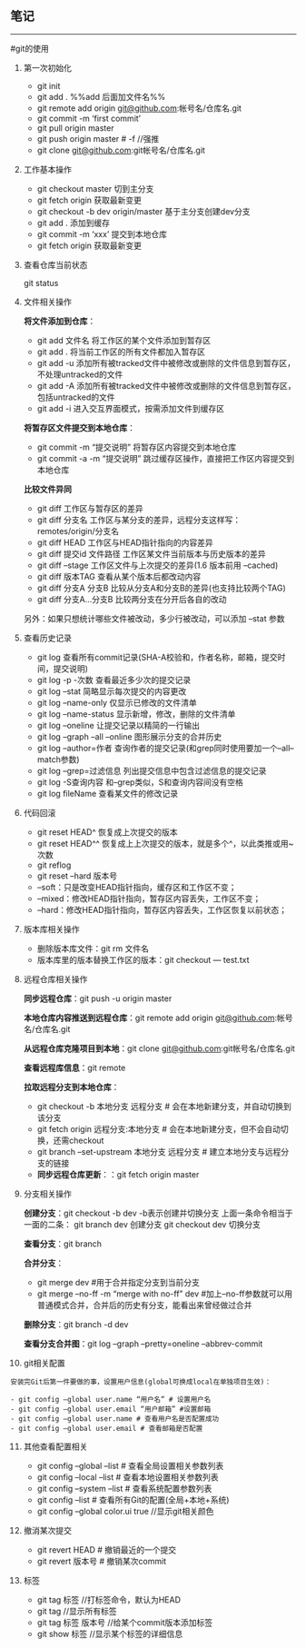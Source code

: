 ## 笔记

---

#git的使用

1. 第一次初始化
   - git init  
   - git add .    %%add 后面加文件名%%
   - git remote add origin git@github.com:帐号名/仓库名.git
   - git commit -m ‘first commit’
   - git pull origin master
   - git push origin master # -f  //强推
   - git clone git@github.com:git帐号名/仓库名.git



2. 工作基本操作
   - git checkout master 切到主分支
   - git fetch origin 获取最新变更
   - git checkout -b dev origin/master 基于主分支创建dev分支
   - git add . 添加到缓存
   - git commit -m ‘xxx’ 提交到本地仓库
   - git fetch origin 获取最新变更



3. 查看仓库当前状态

   git status

4. 文件相关操作

   **将文件添加到仓库**：

   - git add 文件名 将工作区的某个文件添加到暂存区
   - git add . 将当前工作区的所有文件都加入暂存区
   - git add -u 添加所有被tracked文件中被修改或删除的文件信息到暂存区，不处理untracked的文件
   - git add -A 添加所有被tracked文件中被修改或删除的文件信息到暂存区，包括untracked的文件
   - git add -i 进入交互界面模式，按需添加文件到缓存区

   **将暂存区文件提交到本地仓库**：

   - git commit -m “提交说明” 将暂存区内容提交到本地仓库
   - git commit -a -m “提交说明” 跳过缓存区操作，直接把工作区内容提交到本地仓库

   **比较文件异同**

   - git diff 工作区与暂存区的差异
   - git diff 分支名 工作区与某分支的差异，远程分支这样写：remotes/origin/分支名
   - git diff HEAD 工作区与HEAD指针指向的内容差异
   - git diff 提交id 文件路径 工作区某文件当前版本与历史版本的差异
   - git diff –stage 工作区文件与上次提交的差异(1.6 版本前用 –cached)
   - git diff 版本TAG 查看从某个版本后都改动内容
   - git diff 分支A 分支B 比较从分支A和分支B的差异(也支持比较两个TAG)
   - git diff 分支A…分支B 比较两分支在分开后各自的改动

   另外：如果只想统计哪些文件被改动，多少行被改动，可以添加 –stat 参数

5. 查看历史记录

   - git log 查看所有commit记录(SHA-A校验和，作者名称，邮箱，提交时间，提交说明)
   - git log -p -次数 查看最近多少次的提交记录
   - git log –stat 简略显示每次提交的内容更改
   - git log –name-only 仅显示已修改的文件清单
   - git log –name-status 显示新增，修改，删除的文件清单
   - git log –oneline 让提交记录以精简的一行输出
   - git log –graph –all –online 图形展示分支的合并历史
   - git log –author=作者 查询作者的提交记录(和grep同时使用要加一个–all–match参数)
   - git log –grep=过滤信息 列出提交信息中包含过滤信息的提交记录
   - git log -S查询内容 和–grep类似，S和查询内容间没有空格
   - git log fileName 查看某文件的修改记录

   

6. 代码回滚

   - git reset HEAD^ 恢复成上次提交的版本
   - git reset HEAD^^ 恢复成上上次提交的版本，就是多个^，以此类推或用~次数
   - git reflog
   - git reset –hard 版本号
   - –soft：只是改变HEAD指针指向，缓存区和工作区不变；
   - –mixed：修改HEAD指针指向，暂存区内容丢失，工作区不变；
   - –hard：修改HEAD指针指向，暂存区内容丢失，工作区恢复以前状态；

   

7. 版本库相关操作

   - 删除版本库文件：git rm 文件名
   - 版本库里的版本替换工作区的版本：git checkout — test.txt

8. 远程仓库相关操作

   **同步远程仓库**：git push -u origin master

   **本地仓库内容推送到远程仓库**：git remote add origin git@github.com:帐号名/仓库名.git

   **从远程仓库克隆项目到本地**：git clone git@github.com:git帐号名/仓库名.git

   **查看远程库信息**：git remote

   **拉取远程分支到本地仓库**：

   - git checkout -b 本地分支 远程分支 # 会在本地新建分支，并自动切换到该分支
   - git fetch origin 远程分支:本地分支 # 会在本地新建分支，但不会自动切换，还需checkout
   - git branch –set-upstream 本地分支 远程分支 # 建立本地分支与远程分支的链接
   - **同步远程仓库更新**：：git fetch origin master

9. 分支相关操作

   **创建分支**：git checkout -b dev  -b表示创建并切换分支
   上面一条命令相当于一面的二条：
   git branch dev  创建分支
   git checkout dev  切换分支

   **查看分支**：git branch

   **合并分支**：

   - git merge dev #用于合并指定分支到当前分支
   - git merge –no-ff -m “merge with no-ff” dev #加上–no-ff参数就可以用普通模式合并，合并后的历史有分支，能看出来曾经做过合并

   **删除分支**：git branch -d dev

   **查看分支合并图**：git log –graph –pretty=oneline –abbrev-commit

10.  git相关配置

    安装完Git后第一件要做的事，设置用户信息(global可换成local在单独项目生效)：

    - git config –global user.name “用户名” # 设置用户名
    - git config –global user.email “用户邮箱” #设置邮箱
    - git config –global user.name # 查看用户名是否配置成功
    - git config –global user.email # 查看邮箱是否配置

11. 其他查看配置相关

    - git config –global –list # 查看全局设置相关参数列表
    - git config –local –list # 查看本地设置相关参数列表
    - git config –system –list # 查看系统配置参数列表
    - git config –list # 查看所有Git的配置(全局+本地+系统)
    - git config –global color.ui true //显示git相关颜色

12. 撤消某次提交

    - git revert HEAD # 撤销最近的一个提交
    - git revert 版本号 # 撤销某次commit

    

13. 标签

    - git tag 标签 //打标签命令，默认为HEAD
    - git tag //显示所有标签
    - git tag 标签 版本号 //给某个commit版本添加标签
    - git show 标签 //显示某个标签的详细信息

